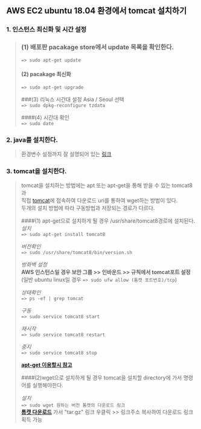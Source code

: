 ## AWS EC2 ubuntu 18.04 환경에서 tomcat 설치하기

### 1. 인스턴스 최신화 및 시간  설정
> ### (1) 배포판 pacakage store에서 update 목록을 확인한다.    
> ```=> sudo apt-get update```    
> 
> #### (2) pacakage 최신화   
> ```=> sudo apt-get upgrade```    
>    
> ###(3) 리눅스 시간대 설정 Asia / Seoul 선택        
> ```=> sudo dpkg-reconfigure tzdata ```   
> 
> ####(4) 시간대 확인    
> ```=> sudo date ```   

### 2. java를 설치한다.
> 환경변수 설정까지 잘 설명되어 있는 [링크](https://all-record.tistory.com/181?category=733055)     
> 


### 3. tomcat을 설치한다.
> tomcat을 설치하는 방법에는 apt 또는 apt-get을 통해 받을 수 있는 tomcat8과      
> 직접 [tomcat](https://tomcat.apache.org/)에 접속하여 다운로드 uri를 통하여 wget하는 방법이 있다.   
> 두개의 설치 방법에 따라 구동방법과 저장되는 경로가 다르다.
> 
> ####(1) apt-get으로 설치하게 될 경우 /usr/share/tomcat8경로에 설치된다.     
> *설치*   
> ```=> sudo apt-get install tomcat8```  
> 
> *버전확인*   
> ```=> sudo /usr/share/tomcat8/bin/version.sh```    
> 
> *방화벽 설정*   
> **AWS 인스턴스일 경우 보안 그룹 >> 인바운드 >> 규칙에서 tomcat포트 설정**    
> (일반 ubuntu linux일 경우 ```=> sudo ufw allow (톰캣 포트번호)/tcp```)     
> 
> *상태확인*   
> ```=> ps -ef | grep tomcat```    
> 
> *구동*   
> ```=> sudo service tomcat8 start```     
> 
> *재시작*    
> ```=> sudo service tomcat8 restart```   
> 
> *중지*   
> ```=> sudo service tomcat8 stop```    
> 
> **[apt-get 이용할시 참고](https://all-record.tistory.com/182)**     
> 
> ####(2)wget으로 설치하게 될 경우 tomcat을 설치할 directory에 가서 명령어를 실행해야한다.    
> 
> *설치*    
> ```=> sudo wget 원하는 버전 톰캣의 다운로드 링크```     
> **[톰캣 다운로드](http://tomcat.apache.org/)** 가서 "tar.gz" 링크 우클릭 >> 링크주소 복사하여 다운로드 링크 획득 가능    
> 
> 
>
